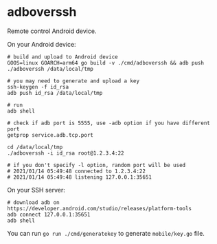 # adboverssh

Remote control Android device.

On your Android device:

```
# build and upload to Android device
GOOS=linux GOARCH=arm64 go build -v ./cmd/adboverssh && adb push ./adboverssh /data/local/tmp

# you may need to generate and upload a key
ssh-keygen -f id_rsa
adb push id_rsa /data/local/tmp

# run
adb shell

# check if adb port is 5555, use -adb option if you have different port
getprop service.adb.tcp.port

cd /data/local/tmp
./adboverssh -i id_rsa root@1.2.3.4:22

# if you don't specify -l option, random port will be used
# 2021/01/14 05:49:48 connected to 1.2.3.4:22
# 2021/01/14 05:49:48 listening 127.0.0.1:35651
```

On your SSH server:

```
# download adb on https://developer.android.com/studio/releases/platform-tools
adb connect 127.0.0.1:35651
adb shell
```

You can run `go run ./cmd/generatekey` to generate `mobile/key.go` file.
